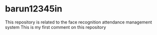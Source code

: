 # barun12345in
This repository is related to the face recognition attendance management system
This is my first comment on this repository 
